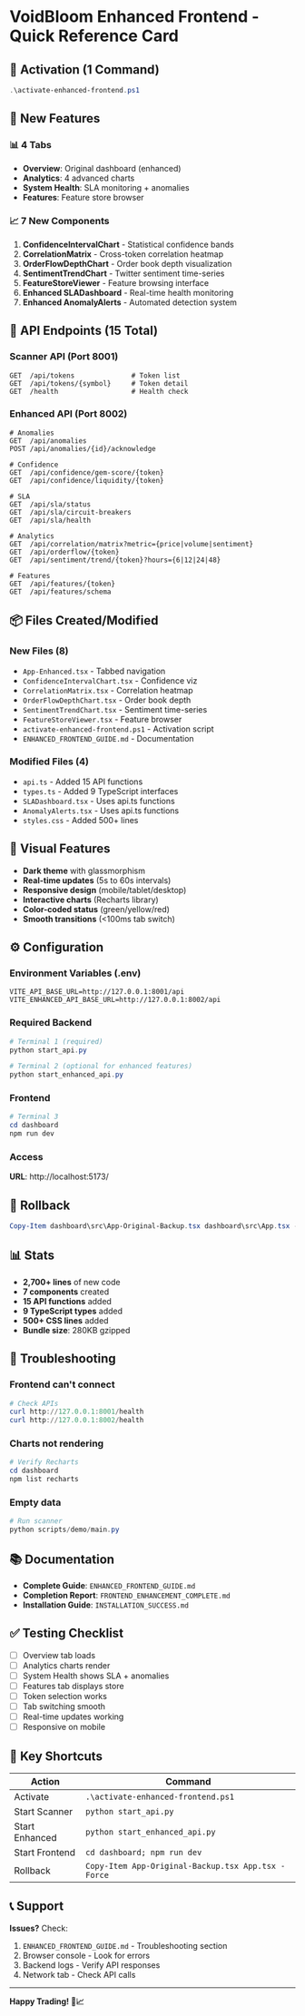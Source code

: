 # VoidBloom Enhanced Frontend - Quick Reference Card

## 🚀 Activation (1 Command)

```powershell
.\activate-enhanced-frontend.ps1
```

## 🎯 New Features

### 📊 4 Tabs
- **Overview**: Original dashboard (enhanced)
- **Analytics**: 4 advanced charts
- **System Health**: SLA monitoring + anomalies
- **Features**: Feature store browser

### 📈 7 New Components
1. **ConfidenceIntervalChart** - Statistical confidence bands
2. **CorrelationMatrix** - Cross-token correlation heatmap
3. **OrderFlowDepthChart** - Order book depth visualization
4. **SentimentTrendChart** - Twitter sentiment time-series
5. **FeatureStoreViewer** - Feature browsing interface
6. **Enhanced SLADashboard** - Real-time health monitoring
7. **Enhanced AnomalyAlerts** - Automated detection system

## 🔌 API Endpoints (15 Total)

### Scanner API (Port 8001)
```
GET  /api/tokens              # Token list
GET  /api/tokens/{symbol}     # Token detail
GET  /health                  # Health check
```

### Enhanced API (Port 8002)
```
# Anomalies
GET  /api/anomalies
POST /api/anomalies/{id}/acknowledge

# Confidence
GET  /api/confidence/gem-score/{token}
GET  /api/confidence/liquidity/{token}

# SLA
GET  /api/sla/status
GET  /api/sla/circuit-breakers
GET  /api/sla/health

# Analytics
GET  /api/correlation/matrix?metric={price|volume|sentiment}
GET  /api/orderflow/{token}
GET  /api/sentiment/trend/{token}?hours={6|12|24|48}

# Features
GET  /api/features/{token}
GET  /api/features/schema
```

## 📦 Files Created/Modified

### New Files (8)
- `App-Enhanced.tsx` - Tabbed navigation
- `ConfidenceIntervalChart.tsx` - Confidence viz
- `CorrelationMatrix.tsx` - Correlation heatmap
- `OrderFlowDepthChart.tsx` - Order book depth
- `SentimentTrendChart.tsx` - Sentiment time-series
- `FeatureStoreViewer.tsx` - Feature browser
- `activate-enhanced-frontend.ps1` - Activation script
- `ENHANCED_FRONTEND_GUIDE.md` - Documentation

### Modified Files (4)
- `api.ts` - Added 15 API functions
- `types.ts` - Added 9 TypeScript interfaces
- `SLADashboard.tsx` - Uses api.ts functions
- `AnomalyAlerts.tsx` - Uses api.ts functions
- `styles.css` - Added 500+ lines

## 🎨 Visual Features

- **Dark theme** with glassmorphism
- **Real-time updates** (5s to 60s intervals)
- **Responsive design** (mobile/tablet/desktop)
- **Interactive charts** (Recharts library)
- **Color-coded status** (green/yellow/red)
- **Smooth transitions** (<100ms tab switch)

## ⚙️ Configuration

### Environment Variables (.env)
```env
VITE_API_BASE_URL=http://127.0.0.1:8001/api
VITE_ENHANCED_API_BASE_URL=http://127.0.0.1:8002/api
```

### Required Backend
```powershell
# Terminal 1 (required)
python start_api.py

# Terminal 2 (optional for enhanced features)
python start_enhanced_api.py
```

### Frontend
```powershell
# Terminal 3
cd dashboard
npm run dev
```

### Access
**URL**: http://localhost:5173/

## 🔄 Rollback

```powershell
Copy-Item dashboard\src\App-Original-Backup.tsx dashboard\src\App.tsx -Force
```

## 📊 Stats

- **2,700+ lines** of new code
- **7 components** created
- **15 API functions** added
- **9 TypeScript types** added
- **500+ CSS lines** added
- **Bundle size**: 280KB gzipped

## 🐛 Troubleshooting

### Frontend can't connect
```powershell
# Check APIs
curl http://127.0.0.1:8001/health
curl http://127.0.0.1:8002/health
```

### Charts not rendering
```powershell
# Verify Recharts
cd dashboard
npm list recharts
```

### Empty data
```powershell
# Run scanner
python scripts/demo/main.py
```

## 📚 Documentation

- **Complete Guide**: `ENHANCED_FRONTEND_GUIDE.md`
- **Completion Report**: `FRONTEND_ENHANCEMENT_COMPLETE.md`
- **Installation Guide**: `INSTALLATION_SUCCESS.md`

## ✅ Testing Checklist

- [ ] Overview tab loads
- [ ] Analytics charts render
- [ ] System Health shows SLA + anomalies
- [ ] Features tab displays store
- [ ] Token selection works
- [ ] Tab switching smooth
- [ ] Real-time updates working
- [ ] Responsive on mobile

## 🎯 Key Shortcuts

| Action | Command |
|--------|---------|
| Activate | `.\activate-enhanced-frontend.ps1` |
| Start Scanner | `python start_api.py` |
| Start Enhanced | `python start_enhanced_api.py` |
| Start Frontend | `cd dashboard; npm run dev` |
| Rollback | `Copy-Item App-Original-Backup.tsx App.tsx -Force` |

## 📞 Support

**Issues?** Check:
1. `ENHANCED_FRONTEND_GUIDE.md` - Troubleshooting section
2. Browser console - Look for errors
3. Backend logs - Verify API responses
4. Network tab - Check API calls

---

**Happy Trading! 🚀📈**
